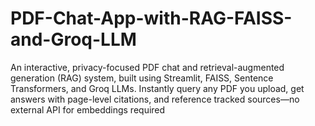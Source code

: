 # PDF-Chat-App-with-RAG-FAISS-and-Groq-LLM
An interactive, privacy-focused PDF chat and retrieval-augmented generation (RAG) system, built using Streamlit, FAISS, Sentence Transformers, and Groq LLMs. Instantly query any PDF you upload, get answers with page-level citations, and reference tracked sources—no external API for embeddings required

